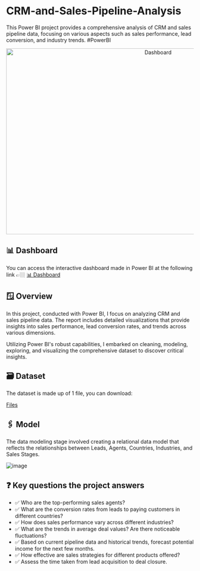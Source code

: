# CRM-and-Sales-Pipeline-Analysis
This Power BI project provides a comprehensive analysis of CRM and sales pipeline data, focusing on various aspects such as sales performance, lead conversion, and industry trends. #PowerBI

<div align="center">
<img src="" alt="Dashboard" width="800" height="500">
</div>

## 📊 Dashboard
You can access the interactive dashboard made in Power BI at the following link 👉🏼 [📊 Dashboard]()

## 🪟 Overview
In this project, conducted with Power BI, I focus on analyzing CRM and sales pipeline data. The report includes detailed visualizations that provide insights into sales performance, lead conversion rates, and trends across various dimensions.

Utilizing Power BI's robust capabilities, I embarked on cleaning, modeling, exploring, and visualizing the comprehensive dataset to discover critical insights.

## 🗃️ Dataset
The dataset is made up of 1 file, you can download:

[Files]()

## 🖇️ Model
The data modeling stage involved creating a relational data model that reflects the relationships between Leads, Agents, Countries, Industries, and Sales Stages.

![image]()

## ❓ Key questions the project answers
* ✅ Who are the top-performing sales agents?
* ✅ What are the conversion rates from leads to paying customers in different countries?
* ✅ How does sales performance vary across different industries?
* ✅ What are the trends in average deal values? Are there noticeable fluctuations?
* ✅ Based on current pipeline data and historical trends, forecast potential income for the next few months.
* ✅ How effective are sales strategies for different products offered?
* ✅ Assess the time taken from lead acquisition to deal closure.
